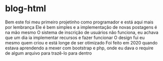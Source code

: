 # blog-html
Bem este foi meu primeiro projetinho como programador e está aqui mais por lembrança
Ele é bem simples e a implementação de novas postagens é na mão mesmo
O sistema de inscrição de usuários não funciona, eu achava que um dia ia implementar recursos e fazer funcionar
O design fui eu mesmo quem criou e está longe de ser otimizado
Foi feito em 2020 quando estava aprendendo a mexer com bootstrap e php, onde eu dava o require de algum arquivo para trazê-lo para dentro
